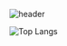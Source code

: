 ![header](https://Welcome-to-glace158's-GitHub.vercel.app/api?type=wave&color=auto&height=300&section=header&text=capsule%20render&fontSize=90)

![Top Langs](https://github-readme-stats.vercel.app/api/top-langs/?username=glace158&layout=compact)
<!--
**glace158/glace158** is a ✨ _special_ ✨ repository because its `README.md` (this file) appears on your GitHub profile.

Here are some ideas to get you started:

- 🔭 I’m currently working on ...
- 🌱 I’m currently learning ...
- 👯 I’m looking to collaborate on ...
- 🤔 I’m looking for help with ...
- 💬 Ask me about ...
- 📫 How to reach me: ...
- 😄 Pronouns: ...
- ⚡ Fun fact: ...
-->
